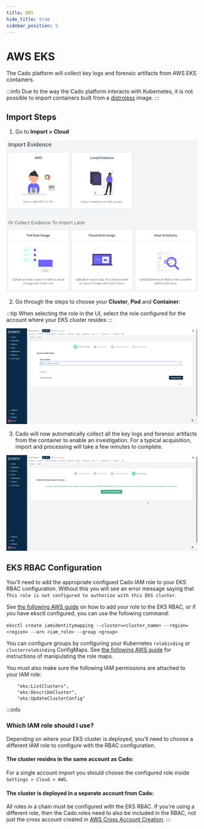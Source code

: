 ```yaml
---
title: EKS
hide_title: true
sidebar_position: 5
---
```


# AWS EKS

The Cado platform will collect key logs and forensic artifacts from AWS EKS containers.

:::info
Due to the way the Cado platform interacts with Kubernetes, it is not possible to import containers built from a [distroless](https://github.com/GoogleContainerTools/distroless#why-should-i-use-distroless-images) image.
:::

## Import Steps

1) Go to **Import > Cloud**

![Cado Import Screen showing the AWS EKS options](/img/import.png)

2) Go through the steps to choose your **Cluster**, **Pod** and **Container**:

:::tip
When selecting the role in the UI, select the role configured for the account where your EKS cluster resides
:::

![Cado Import Screen showing the available AWS EKS Clusters](/img/eks2.png)

3) Cado will now automatically collect all the key logs and forensic artifacts from the container to enable an investigation.
For a typical acquisition, import and processing will take a few minutes to complete.

![Cado showing the confirmation screen of a successful AWS EKS container capture](/img/eks3.png)

## EKS RBAC Configuration
You'll need to add the appropriate configued Cado IAM role to your EKS RBAC configuration. Without 
this you will see an error message saying that `This role is not configured to authorize with this EKS cluster`.

See [the following AWS guide](https://aws.amazon.com/premiumsupport/knowledge-center/eks-api-server-unauthorized-error/)
on how to add your role to the EKS RBAC, or if you have eksctl configured, you can use the following command:

`eksctl create iamidentitymapping --cluster=<cluster_name> --region=<region> --arn <iam_role> --group <group>`

You can configure groups by configuring your Kubernetes `rolebinding` or `clusterrolebinding` ConfigMaps. See [the following AWS guide](https://docs.aws.amazon.com/eks/latest/userguide/add-user-role.html) for instructions of manipulating the role maps.

You must also make sure the following IAM permissions are attached to your IAM role:
```
	"eks:ListClusters",
	"eks:DescribeCluster",
	"eks:UpdateClusterConfig"
````
:::info
### Which IAM role should I use?
Depending on where your EKS cluster is deployed, you'll need to choose a different IAM role to configure with the RBAC configuration.

#### The cluster resides in the same account as Cado:
For a single account import you should  choose the configured role inside `Settings > Cloud > AWS`.

#### The cluster is deployed in a seperate account from Cado:
All roles in a chain must be configured with the EKS RBAC. If you're using a different role, then the Cado roles need to also be
included in the RBAC, not just the cross account created in [AWS Cross Account Creation](../../../deploy/aws/iam/cross-account-creation.md).
:::


